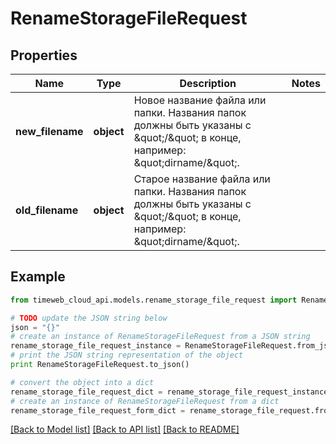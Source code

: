 # RenameStorageFileRequest


## Properties
Name | Type | Description | Notes
------------ | ------------- | ------------- | -------------
**new_filename** | **object** | Новое название файла или папки. Названия папок должны быть указаны с \&quot;/\&quot; в конце, например: \&quot;dirname/\&quot;. | 
**old_filename** | **object** | Старое название файла или папки. Названия папок должны быть указаны с \&quot;/\&quot; в конце, например: \&quot;dirname/\&quot;. | 

## Example

```python
from timeweb_cloud_api.models.rename_storage_file_request import RenameStorageFileRequest

# TODO update the JSON string below
json = "{}"
# create an instance of RenameStorageFileRequest from a JSON string
rename_storage_file_request_instance = RenameStorageFileRequest.from_json(json)
# print the JSON string representation of the object
print RenameStorageFileRequest.to_json()

# convert the object into a dict
rename_storage_file_request_dict = rename_storage_file_request_instance.to_dict()
# create an instance of RenameStorageFileRequest from a dict
rename_storage_file_request_form_dict = rename_storage_file_request.from_dict(rename_storage_file_request_dict)
```
[[Back to Model list]](../README.md#documentation-for-models) [[Back to API list]](../README.md#documentation-for-api-endpoints) [[Back to README]](../README.md)


